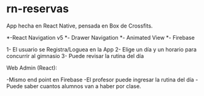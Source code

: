 # rn-reservas

App hecha en React Native, pensada en Box de Crossfits. 

*-React Navigation v5
*- Drawer Navigation
*- Animated View
*- Firebase

1- El usuario se Registra/Loguea en la App
2- Elige un día y un horario para concurrir al gimnasio
3- Puede revisar la rutina del día


Web Admin (React):

-Mismo end point en Firebase
-El profesor puede ingresar la rutina del día
-Puede saber cuantos alumnos van a haber por clase.
